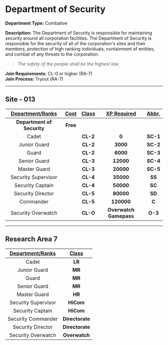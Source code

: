 # Department of Security

**Department Type:** Combative

**Description:** The Department of Security is responsible for maintaining security around all corporation facilities. The Department of Security is responsible for the security of all of the corporation's sites and their members, protection of high ranking individuals, containment of entities, and combat of any threats to the corporation.

> *The safety of the people shall be the highest law.*

**Join Requirements:** CL-0 or higher (RA-7)  
**Join Process:** Tryout (RA-7)

---

## Site - 013

| **<ins>Department/Ranks</ins>** | **<ins>Cost</ins>** | **<ins>Class</ins>** | **<ins>XP Required</ins>** | **<ins>Abbr.</ins>** |
|:---:|:---:|:---:|:---:|:---:|
| **Department of Security** | **Free** |  |  |  |
| Cadet |  | **CL-2** | **0** | **SC-1** |
| Junior Guard |  | **CL-2** | **3000** | **SC-2** |
| Guard |  | **CL-2** | **6000** | **SC-3** |
| Senior Guard |  | **CL-3** | **12000** | **SC-4** |
| Master Guard |  | **CL-3** | **20000** | **SC-5** |
| Security Supervisor |  | **CL-4** | **35000** | **SS** |
| Security Captain |  | **CL-4** | **50000** | **SC** |
| Security Director |  | **CL-5** | **80000** | **SD** |
| Commander |  | **CL-5** | **120000** | **C** |
| Security Overwatch |  | **CL-O** | **Overwatch Gamepass** | **O-3** |

---

## Research Area 7
| **<ins>Department/Ranks</ins>** | **<ins>Class</ins>** |
|:---:|:---:|
| Cadet | **LR** |
| Junior Guard | **MR** |
| Guard | **MR** |
| Senior Guard | **MR** |
| Master Guard | **HR** |
| Security Supervisor | **HiCom** |
| Security Captain | **HiCom** |
| Security Commander | **Directorate** |
| Security Director | **Directorate** |
| Security Overwatch | **Overwatch** |
